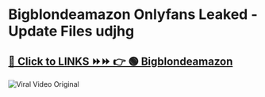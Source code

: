 
 # Bigblondeamazon Onlyfans Leaked - Update Files udjhg

## <h2><a href="https://clipsfans.com/Bigblondeamazon&ref=git">🔗 Click to LINKS ⏩⏩ 👉 🟢 Bigblondeamazon </a></h2>

<a href="https://clipsfans.com/Bigblondeamazon&ref=git" rel="nofollow" data-target="animated-image.originalLink"><img src="https://i.ibb.co.com/xMMVF88/686577567.gif" alt="Viral Video Original" style="max-width: 100%; display: inline-block;" data-target="animated-image.originalImage"></a>

